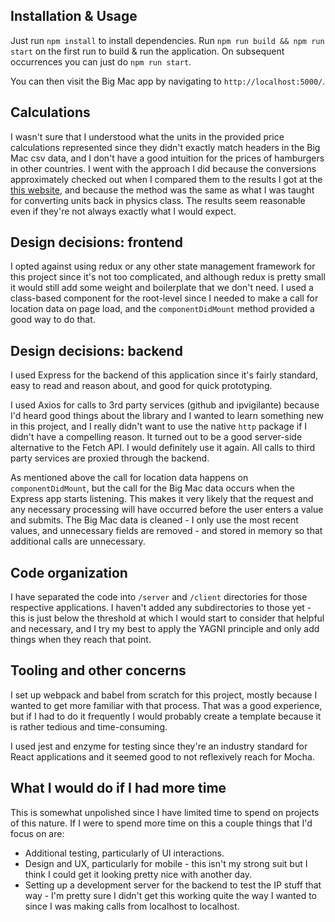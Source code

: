 ## Installation & Usage
Just run `npm install` to install dependencies. Run `npm run build && npm run start` on the first run to build & run the application. On subsequent occurrences you can just do `npm run start`.

You can then visit the Big Mac app by navigating to `http://localhost:5000/`.

## Calculations
I wasn't sure that I understood what the units in the provided price calculations represented since they didn't exactly match headers in the Big Mac csv data, and I don't have a good intuition for the prices of hamburgers in other countries. I went with the approach I did because the conversions approximately checked out when I compared them to the results I got at the [this website](https://fxtop.com/en/historical-currency-converter.php), and because the method was the same as what I was taught for converting units back in physics class. The results seem reasonable even if they're not always exactly what I would expect.

##  Design decisions: frontend
I opted against using redux or any other state management framework for this project since it's not too complicated, and although redux is pretty small it would still add some weight and boilerplate that we don't need. I used a class-based component for the root-level since I needed to make a call for location data on page load, and the `componentDidMount` method provided a good way to do that.

## Design decisions: backend
I used Express for the backend of this application since it's fairly standard, easy to read and reason about, and good for quick prototyping. 

I used Axios for calls to 3rd party services (github and ipvigilante) because I'd heard good things about the library and I wanted to learn something new in this project, and I really didn't want to use the native `http` package if I didn't have a compelling reason. It turned out to be a good server-side alternative to the Fetch API. I would definitely use it again. All calls to third party services are proxied through the backend.

As mentioned above the call for location data happens on `componentDidMount`, but the call for the Big Mac data occurs when the Express app starts listening. This makes it very likely that the request and any necessary processing will have occurred before the user enters a value and submits. The Big Mac data is cleaned - I only use the most recent values, and unnecessary fields are removed - and stored in memory so that additional calls are unnecessary.

## Code organization
I have separated the code into `/server` and `/client` directories for those respective applications. I haven't added any subdirectories to those yet - this is just below the threshold at which I would start to consider that helpful and necessary, and I try my best to apply the YAGNI principle and only add things when they reach that point.

## Tooling and other concerns
I set up webpack and babel from scratch for this project, mostly because I wanted to get more familiar with that process. That was a good experience, but if I had to do it frequently I would probably create a template because it is rather tedious and time-consuming.

I used jest and enzyme for testing since they're an industry standard for React applications and it seemed good to not reflexively reach for Mocha.

## What I would do if I had more time
This is somewhat unpolished since I have limited time to spend on projects of this nature. If I were to spend more time on this a couple things that I'd focus on are:

* Additional testing, particularly of UI interactions.
* Design and UX, particularly for mobile - this isn't my strong suit but I think I could get it looking pretty nice with another day.
* Setting up a development server for the backend to test the IP stuff that way - I'm pretty sure I didn't get this working quite the way I wanted to since I was making calls from localhost to localhost.